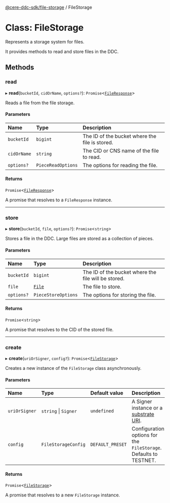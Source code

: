 [@cere-ddc-sdk/file-storage](../README.md) / FileStorage

# Class: FileStorage

Represents a storage system for files.

It provides methods to read and store files in the DDC.

## Methods

### read

▸ **read**(`bucketId`, `cidOrName`, `options?`): `Promise`\<[`FileResponse`](FileResponse.md)\>

Reads a file from the file storage.

#### Parameters

| Name | Type | Description |
| :------ | :------ | :------ |
| `bucketId` | `bigint` | The ID of the bucket where the file is stored. |
| `cidOrName` | `string` | The CID or CNS name of the file to read. |
| `options?` | `PieceReadOptions` | The options for reading the file. |

#### Returns

`Promise`\<[`FileResponse`](FileResponse.md)\>

A promise that resolves to a `FileResponse` instance.

___

### store

▸ **store**(`bucketId`, `file`, `options?`): `Promise`\<`string`\>

Stores a file in the DDC. Large files are stored as a collection of pieces.

#### Parameters

| Name | Type | Description |
| :------ | :------ | :------ |
| `bucketId` | `bigint` | The ID of the bucket where the file will be stored. |
| `file` | [`File`](File.md) | The file to store. |
| `options?` | `PieceStoreOptions` | The options for storing the file. |

#### Returns

`Promise`\<`string`\>

A promise that resolves to the CID of the stored file.

___

### create

▸ **create**(`uriOrSigner`, `config?`): `Promise`\<[`FileStorage`](FileStorage.md)\>

Creates a new instance of the `FileStorage` class asynchronously.

#### Parameters

| Name | Type | Default value | Description |
| :------ | :------ | :------ | :------ |
| `uriOrSigner` | `string` \| `Signer` | `undefined` | A Signer instance or a [substrate URI](https://polkadot.js.org/docs/keyring/start/suri). |
| `config` | `FileStorageConfig` | `DEFAULT_PRESET` | Configuration options for the `FileStorage`. Defaults to TESTNET. |

#### Returns

`Promise`\<[`FileStorage`](FileStorage.md)\>

A promise that resolves to a new `FileStorage` instance.
